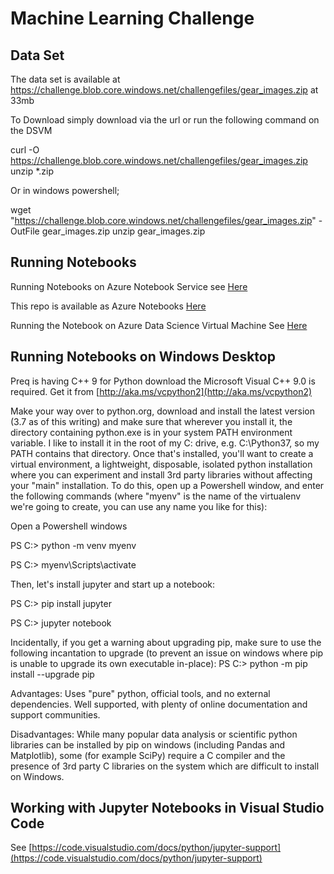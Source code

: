 # Machine Learning Challenge 

## Data Set

The data set is available at https://challenge.blob.core.windows.net/challengefiles/gear_images.zip at 33mb

To Download simply download via the url or run the following command on the DSVM 

curl -O https://challenge.blob.core.windows.net/challengefiles/gear_images.zip
unzip *.zip

Or in windows powershell;

wget "https://challenge.blob.core.windows.net/challengefiles/gear_images.zip" -OutFile gear_images.zip
unzip gear_images.zip

## Running Notebooks 

Running Notebooks on Azure Notebook Service see [Here](http://notebooks.azure.com) 

This repo is available as Azure Notebooks [Here](https://notebooks.azure.com/LeeStott-Microsoft/projects/machinelearningchallenge)

Running the Notebook on Azure Data Science Virtual Machine 
See [Here](https://blogs.msdn.microsoft.com/uk_faculty_connection/2018/12/10/microsoft-azure-notebooks-and-additional-compute-capacity-via-connecting-to-data-science-vms/)

## Running Notebooks on Windows Desktop 

Preq is having C++ 9 for Python download the Microsoft Visual C++ 9.0 is required. Get it from [http://aka.ms/vcpython2](http://aka.ms/vcpython2)

Make your way over to python.org, download and install the latest version (3.7 as of this writing) and make sure that wherever you install it, the directory containing python.exe is in your system PATH environment variable. I like to install it in the root of my C: drive, e.g. C:\Python37, so my PATH contains that directory.
Once that's installed, you'll want to create a virtual environment, a lightweight, disposable, isolated python installation where you can experiment and install 3rd party libraries without affecting your "main" installation. To do this, open up a Powershell window, and enter the following commands (where "myenv" is the name of the virtualenv we're going to create, you can use any name you like for this):

Open a Powershell windows 

PS C:\> python -m venv myenv

PS C:\> myenv\Scripts\activate

Then, let's install jupyter and start up a notebook:

PS C:\> pip install jupyter

PS C:\> jupyter notebook

Incidentally, if you get a warning about upgrading pip, make sure to use the following incantation to upgrade (to prevent an issue on windows where pip is unable to upgrade its own executable in-place):
PS C:\> python -m pip install --upgrade pip

Advantages: Uses "pure" python, official tools, and no external dependencies. Well supported, with plenty of online documentation and support communities.

Disadvantages: While many popular data analysis or scientific python libraries can be installed by pip on windows (including Pandas and Matplotlib), some (for example SciPy) require a C compiler and the presence of 3rd party C libraries on the system which are difficult to install on Windows.

## Working with Jupyter Notebooks in Visual Studio Code

See [https://code.visualstudio.com/docs/python/jupyter-support](https://code.visualstudio.com/docs/python/jupyter-support)